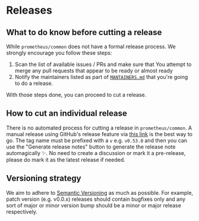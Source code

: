 # Releases

## What to do know before cutting a release

While `prometheus/common` does not have a formal release process. We strongly encourage you follow these steps:

1. Scan the list of available issues / PRs and make sure that You attempt to merge any pull requests that appear to be ready or almost ready
2. Notify the maintainers listed as part of [`MANTAINERS.md`](MAINTAINERS.md) that you're going to do a release.

With those steps done, you can proceed to cut a release.

## How to cut an individual release

There is no automated process for cutting a release in `prometheus/common`. A manual release using GitHub's release feature via [this link](https://github.com/prometheus/prometheus/releases/new) is the best way to go. The tag name must be prefixed with a `v` e.g. `v0.53.0` and then you can use the "Generate release notes" button to generate the release note automagically ✨. No need to create a discussion or mark it a pre-release, please do mark it as the latest release if needed.

## Versioning strategy

We aim to adhere to [Semantic Versioning](https://semver.org/) as much as possible. For example, patch version (e.g. v0.0.x) releases should contain bugfixes only and any sort of major or minor version bump should be a minor or major release respectively.

